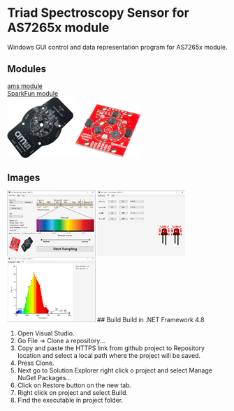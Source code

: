 # Triad Spectroscopy Sensor for AS7265x module
Windows GUI control and data representation program for AS7265x module.

## Modules
[ams module](https://ams.com/as7265x)  
[SparkFun module](https://www.sparkfun.com/products/15050)  
<img src="Spectroscopy_sensor/Resources/ams.png" width="30%">
<img src="Spectroscopy_sensor/Resources/sf.png" width="30%">

## Images
<img src="img/config_panel.PNG" width="40%">
<img src="img/led_panel.PNG" width="40%">
<img src="img/chart_panel.PNG" width="40%">
## Build
Build in .NET Framework 4.8

1. Open Visual Studio.
2. Go File -> Clone a repository...
3. Copy and paste the HTTPS link from github project to Repository location and select a local path where the project will be saved.
4. Press Clone.
5. Next go to Solution Explorer right click o project and select Manage NuGet Packages...
6. Click on Restore button on the new tab.
7. Right click on project and select Build.
8. Find the executable in project folder.
